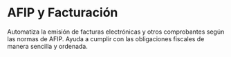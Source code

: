 #  AFIP y Facturación

Automatiza la emisión de facturas electrónicas y otros comprobantes según las normas de AFIP. Ayuda a cumplir con las obligaciones fiscales de manera sencilla y ordenada.